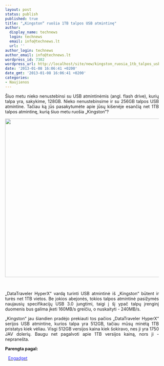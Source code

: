 ```yaml
---
layout: post
status: publish
published: true
title: "„Kingston“ ruošia 1TB talpos USB atmintinę"
author:
  display_name: technews
  login: technews
  email: info@technews.lt
  url: ''
author_login: technews
author_email: info@technews.lt
wordpress_id: 7302
wordpress_url: http://localhost/site/new/kingston_ruosia_1tb_talpos_usb_atmintine/
date: '2013-01-08 16:06:41 +0200'
date_gmt: '2013-01-08 16:06:41 +0200'
categories:
- Naujienos
---
```

<p style="text-align:justify">Šiuo metu nieko nenustebinsi su USB atmintinėmis (angl. flash drive), kurių talpa yra, sakykime, 128GB. Nieko nenustebinsime ir su 256GB talpos USB atmintine. Tačiau ką jūs pasakytumėte apie jūsų kišenėje esančią net 1TB talpos atmintinę, kurią šiuo metu ruošia „Kingston“?</p>
<p style="text-align:center"> <a target="blank" href="http://www.technologijos.lt/upload/image/n/technologijos/it/S-30430/hyperx.jpg"><img alt="" src="http://www.technologijos.lt/upload/image/n/technologijos/it/S-30430/1-hyperx.jpg" style="width: 520px;" /></a></p>
<div style="text-align:center"> <strong></strong><br/><em></em></div>
<div style="text-align:justify"><!--[if gte mso 9]><![endif]--><!--[if gte mso 9]><xml></p>
<p>  Normal<br />
  0</p>
<p>  false<br />
  false<br />
  false</p>
<p>  EN-US<br />
  X-NONE<br />
  X-NONE</p>
<p></xml><![endif]--><!--[if gte mso 9]><![endif]--><!--[if gte mso 10]></p>
<style>
 /* Style Definitions */<br />
 table.MsoNormalTable<br />
	{mso-style-name:"Table Normal";<br />
	mso-style-parent:"";<br />
	line-height:115%;<br />
	font-size:11.0pt;"Calibri","sans-serif";}<br />
</style>
<p><![endif]--></p>
<p><span>&bdquo;DataTraveler HyperX&ldquo; vardą turinti USB atmintinė iš &bdquo;Kingston&ldquo; būtent ir turės net 1TB vietos. Be jokios abejonės, tokios talpos atmintinė pasižymės naujausių specifikacijų USB 3.0 jungtimi, taigi į šį ypač talpų įrenginį duomenis bus galima įketi 160MB/s greičiu, o nuskaityti - 240MB/s.</span></p>
<p><span>&bdquo;Kingston&ldquo; jau šiandien pradėjo prekiauti tos pačios &bdquo;DataTraveler HyperX&ldquo; serijos USB atmintine, kurios talpa yra 512GB, tačiau mūsų minėtą 1TB pristatys kiek vėliau. Visgi 512GB versijos kaina kiek šokiravo, nes ji yra 1750 JAV dolerių. Baugu net pagalvoti apie 1TB versijos kainą, nors ji - nepranešta.<br /></span></p>
</div>
<p><strong>Parengta pagal:</strong></p>
<p style="margin:0px 0px 0px 10px"><a target="blank" href="http://www.engadget.com/2013/01/07/kingston-1tb-flash-drive/"><span style="color:#2E2EFE">Engadget</span></a></p>
